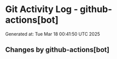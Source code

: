 # Git Activity Log - github-actions[bot]
Generated at: Tue Mar 18 00:41:50 UTC 2025
## Changes by github-actions[bot]
```diff
```
